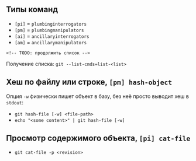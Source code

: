 ## Типы команд

- `[pi]` = `plumbinginterrogators`
- `[pm]` = `plumbingmanipulators`
- `[ai]` = `ancillaryinterrogators`
- `[am]` = `ancillarymanipulators`

`<!-- TODO: продолжить список -->`

Получение списка: `git --list-cmds=list-<list>`

## Хеш по файлу или строке, `[pm] hash-object`

Опция `-w` физически пишет объект в базу, без неё просто выводит хеш в `stdout`:

- `git hash-file [-w] <file-path>`
- `echo "<some content>" | git hash-file [-w]`

## Просмотр содержимого объекта, `[pi] cat-file`

- `git cat-file -p <revision>`
